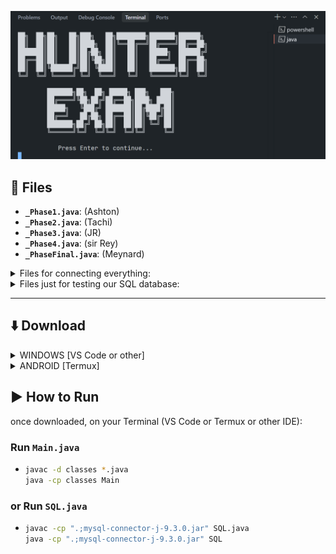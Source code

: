 ![hakdog](image.png)

## 📁 Files

* **`_Phase1.java`**: (Ashton)
* **`_Phase2.java`**: (Tachi)
* **`_Phase3.java`**: (JR)
* **`_Phase4.java`**: (sir Rey)
* **`_PhaseFinal.java`**: (Meynard)

<details>
  <summary>Files for connecting everything:</summary>
  
* **`_Intro.java`** 
* **`Main.java`**
* **`UI.java`**

</details>

<details>
  <summary>Files just for testing our SQL database:</summary>
  
* **`SQL.java`**
* **`mysql-connector-j-9.3.0.jar`**

</details>

---

## ⬇️ Download
<details>
  <summary>WINDOWS [VS Code or other]</summary>

![hakdog](instruction1.png)
![hakdog](instruction2.png)
* Enter this code
    ```bash
    git clone https://github.com/IMOitself/hunterexam.git
    ```
  
</details>

<details>
  <summary>ANDROID [Termux]</summary>
  
* Download Termux
    [download link](https://f-droid.org/repo/com.termux_1021.apk)
* Enter this code
    ```bash
    pkg update && pkg upgrade -y
    pkg install git -y
    termux-setup-storage
    cd ~/storage/downloads
    git clone https://github.com/IMOitself/hunterexam.git
    ```
</details>

## ▶️ How to Run

once downloaded, on your Terminal (VS Code or Termux or other IDE):

### Run `Main.java`

* 
    ```bash
    javac -d classes *.java
    java -cp classes Main
    ```

### or Run `SQL.java`

* 
   ```bash
   javac -cp ".;mysql-connector-j-9.3.0.jar" SQL.java
   java -cp ".;mysql-connector-j-9.3.0.jar" SQL 
   ```
